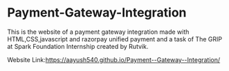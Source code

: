 # Payment-Gateway-Integration
This is the website of a payment gateway integration made with HTML,CSS,javascript and razorpay unified payment and a task of The GRIP at Spark Foundation Internship created by Rutvik.


Website Link:https://aayush540.github.io/Payment--Gateway--Integration/
